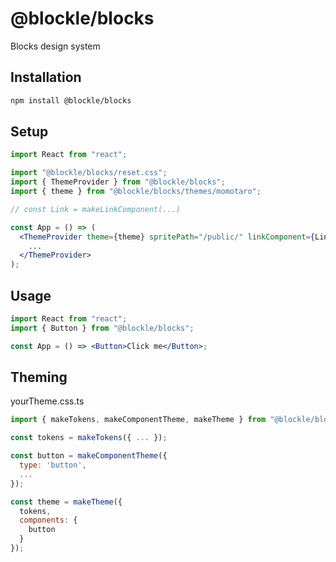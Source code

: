 # @blockle/blocks

Blocks design system

## Installation

```bash
npm install @blockle/blocks
```

## Setup

```jsx
import React from "react";

import "@blockle/blocks/reset.css";
import { ThemeProvider } from "@blockle/blocks";
import { theme } from "@blockle/blocks/themes/momotaro";

// const Link = makeLinkComponent(...)

const App = () => (
  <ThemeProvider theme={theme} spritePath="/public/" linkComponent={Link}>
    ...
  </ThemeProvider>
);
```

## Usage

```jsx
import React from "react";
import { Button } from "@blockle/blocks";

const App = () => <Button>Click me</Button>;
```

## Theming

yourTheme.css.ts

```jsx
import { makeTokens, makeComponentTheme, makeTheme } from "@blockle/blocks";

const tokens = makeTokens({ ... });

const button = makeComponentTheme({
  type: 'button',
  ...
});

const theme = makeTheme({
  tokens,
  components: {
    button
  }
});
```
